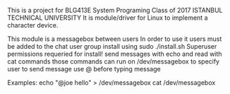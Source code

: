 This is a project for BLG413E System Programing Class of 2017 ISTANBUL TECHNICAL UNIVERSITY
It is module/driver for Linux to implement a character device.

This module is a messagebox between users
In order to use it users must be added to the chat user group
install using sudo ./install.sh
Superuser permissions requeried for install!
send messages with echo and read with cat commands
those commands can run on /dev/messagebox
to specify user to send message use @<username> before typing message

Examples:
echo "@joe hello" > /dev/messagebox
cat /dev/messagebox
